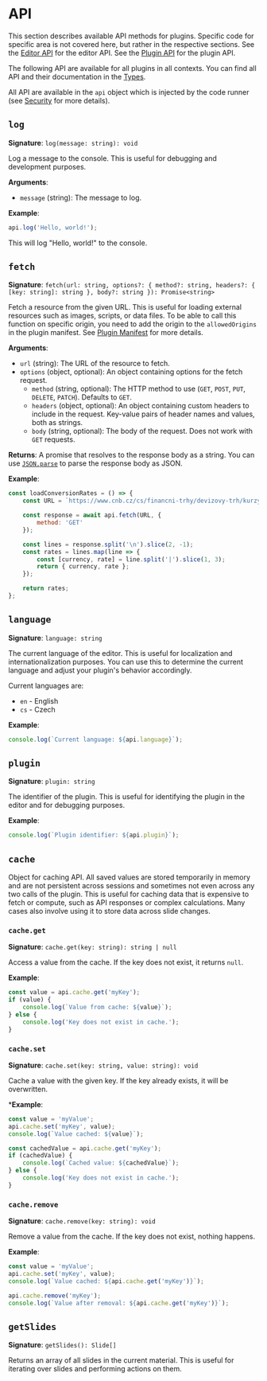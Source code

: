 # API

This section describes available API methods for plugins.
Specific code for specific area is not covered here, but rather in the respective sections.
See the [Editor API](./editor/api) for the editor API.
See the [Plugin API](./player/api) for the plugin API.

The following API are available for all plugins in all contexts.
You can find all API and their documentation in the [Types](pathname:///files/types.d.ts).

All API are available in the `api` object which is injected by the code runner (see [Security](./security) for more details).

## `log`

**Signature**: `log(message: string): void`

Log a message to the console. This is useful for debugging and development purposes.

**Arguments**:
- `message` (string): The message to log.

**Example**:
```javascript
api.log('Hello, world!');
```

This will log "Hello, world!" to the console.

## `fetch`

**Signature**: `fetch(url: string, options?: { method?: string, headers?: { [key: string]: string }, body?: string }): Promise<string>`

Fetch a resource from the given URL. This is useful for loading external resources such as images, scripts, or data files.
To be able to call this function on specific origin, you need to add the origin to the `allowedOrigins` in the plugin manifest. 
See [Plugin Manifest](./manifest) for more details.

**Arguments**:
- `url` (string): The URL of the resource to fetch.
- `options` (object, optional): An object containing options for the fetch request.
    - `method` (string, optional): The HTTP method to use (`GET`, `POST`, `PUT`, `DELETE`, `PATCH`). Defaults to `GET`.
    - `headers` (object, optional): An object containing custom headers to include in the request. Key-value pairs of header names and values, both as strings.
    - `body` (string, optional): The body of the request. Does not work with `GET` requests.

**Returns**: A promise that resolves to the response body as a string.
You can use [`JSON.parse`](https://developer.mozilla.org/en-US/docs/Web/JavaScript/Reference/Global_Objects/JSON/parse) to parse the response body as JSON.

**Example**:
```javascript
const loadConversionRates = () => {
    const URL = `https://www.cnb.cz/cs/financni-trhy/devizovy-trh/kurzy-devizoveho-trhu/kurzy-devizoveho-trhu/denni_kurz.txt`;

    const response = await api.fetch(URL, {
        method: 'GET'
    });

    const lines = response.split('\n').slice(2, -1);
    const rates = lines.map(line => {
        const [currency, rate] = line.split('|').slice(1, 3);
        return { currency, rate };
    });

    return rates;
};
```

## `language`

**Signature**: `language: string`

The current language of the editor. This is useful for localization and internationalization purposes.
You can use this to determine the current language and adjust your plugin's behavior accordingly.

Current languages are:
- `en` - English
- `cs` - Czech

**Example**:
```javascript
console.log(`Current language: ${api.language}`);
```

## `plugin`

**Signature**: `plugin: string`

The identifier of the plugin. This is useful for identifying the plugin in the editor and for debugging purposes.

**Example**:
```javascript
console.log(`Plugin identifier: ${api.plugin}`);
```

## `cache`

Object for caching API.
All saved values are stored temporarily in memory and are not persistent across sessions and sometimes not even across any two calls of the plugin.
This is useful for caching data that is expensive to fetch or compute, such as API responses or complex calculations.
Many cases also involve using it to store data across slide changes.

### `cache.get`

**Signature**: `cache.get(key: string): string | null`

Access a value from the cache. If the key does not exist, it returns `null`.

**Example**:
```javascript
const value = api.cache.get('myKey');
if (value) {
    console.log(`Value from cache: ${value}`);
} else {
    console.log('Key does not exist in cache.');
}
```

### `cache.set`

**Signature**: `cache.set(key: string, value: string): void`

Cache a value with the given key. If the key already exists, it will be overwritten.

***Example**:
```javascript
const value = 'myValue';
api.cache.set('myKey', value);
console.log(`Value cached: ${value}`);

const cachedValue = api.cache.get('myKey');
if (cachedValue) {
    console.log(`Cached value: ${cachedValue}`);
} else {
    console.log('Key does not exist in cache.');
}
```

### `cache.remove`

**Signature**: `cache.remove(key: string): void`

Remove a value from the cache. If the key does not exist, nothing happens.

**Example**:
```javascript
const value = 'myValue';
api.cache.set('myKey', value);
console.log(`Value cached: ${api.cache.get('myKey')}`);

api.cache.remove('myKey');
console.log(`Value after removal: ${api.cache.get('myKey')}`);
```

## `getSlides`

**Signature**: `getSlides(): Slide[]`

Returns an array of all slides in the current material. This is useful for iterating over slides and performing actions on them.